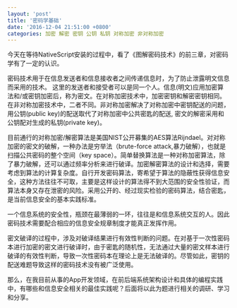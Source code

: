 ```yaml
---
layout: 'post'
title: '密码学基础'
date: '2016-12-04 21:51:00 +0800'
categories: 加密 解密 密钥 公钥 私钥 对称加密 非对称加密
---
```


今天在等待NativeScript安装的过程中，看了《图解密码技术》的前三章，对密码学有了一定的认识。

密码技术用于在信息发送者和信息接收者之间传递信息时，为了防止泄露明文信息而采用的技术。 这里的发送者和接受者可以是同一个人。信息(明文)应用加密算法和/或密钥加密后，称为密文。在对称加密技术中，加密密钥和解密密钥相同。在非对称加密技术中，二者不同。非对称加密解决了对称加密中密钥配送的问题，用公钥(public key)的配送取代了对称加密中公共密匙的配送, 密文的解密采用和公钥配对生成的私钥(private key)。

目前通行的对称加密/解密算法是美国NIST公开募集的AES算法Rijndael。对对称加密的密文的破解，一种办法是穷举法（brute-force attack,暴力破解），也就是扫描公共密码的整个空间（key space）。简单替换算法是一种对称加密算法，除了暴力破解，还可以通过频率分析来进行破译。加密解密算法的设计和选择，需要考虑到算法的计算复杂度。自行开发密码算法，寄希望于算法的隐蔽性获得信息安全，这种方法往往不可取，主要是这样设计的算法得不到大范围的安全性验证，而算法本身又存在泄密的风险。采用公开的、经过现实检验的密码算法，结合密匙，是当前信息安全的基本实践标准。

一个信息系统的安全性，瓶颈在最薄弱的一环，往往是和信息系统交互的人。因此密码技术需要配合相应的信息安全规章制度才能真正发挥作用。

密文破译的过程中，涉及对破译结果进行有效性判断的问题。在对基于一次性密码本进行加密的密文进行破译时，由于密匙的随机性，无法通过大量的密文样本进行破译的有效性判断，导致一次性密码本在理论上是无法破译的。尽管如此，密钥的配送难题导致这样的密码技术没有被广泛使用。

那么，在我目前从事的App开发领域，在前后端系统架构设计和具体的编程实践中，有哪些和信息安全相关的最佳实践呢？后面将以此为题进行相关的调研、学习和分享。
